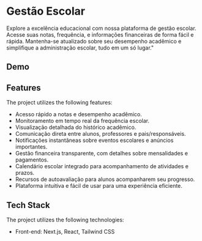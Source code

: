 
# Gestão Escolar

Explore a excelência educacional com nossa plataforma de gestão escolar. Acesse suas notas, frequência, e informações financeiras de forma fácil e rápida. Mantenha-se atualizado sobre seu desempenho acadêmico e simplifique a administração escolar, tudo em um só lugar."

## Demo

## Features

The project utilizes the following features:

- Acesso rápido a notas e desempenho acadêmico.
- Monitoramento em tempo real da frequência escolar.
- Visualização detalhada do histórico acadêmico.
- Comunicação direta entre alunos, professores e pais/responsáveis.
- Notificações instantâneas sobre eventos escolares e anúncios importantes.
- Gestão financeira transparente, com detalhes sobre mensalidades e pagamentos.
- Calendário escolar integrado para acompanhamento de atividades e prazos.
- Recursos de autoavaliação para alunos acompanharem seu progresso.
- Plataforma intuitiva e fácil de usar para uma experiência eficiente.

## Tech Stack

The project utilizes the following technologies:

- Front-end: Next.js, React, Tailwind CSS
